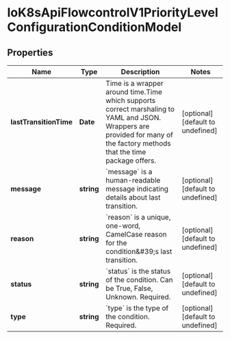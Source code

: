 # IoK8sApiFlowcontrolV1PriorityLevelConfigurationConditionModel

## Properties

Name | Type | Description | Notes
------------ | ------------- | ------------- | -------------
**lastTransitionTime** | **Date** | Time is a wrapper around time.Time which supports correct marshaling to YAML and JSON.  Wrappers are provided for many of the factory methods that the time package offers. | [optional] [default to undefined]
**message** | **string** | &#x60;message&#x60; is a human-readable message indicating details about last transition. | [optional] [default to undefined]
**reason** | **string** | &#x60;reason&#x60; is a unique, one-word, CamelCase reason for the condition\&#39;s last transition. | [optional] [default to undefined]
**status** | **string** | &#x60;status&#x60; is the status of the condition. Can be True, False, Unknown. Required. | [optional] [default to undefined]
**type** | **string** | &#x60;type&#x60; is the type of the condition. Required. | [optional] [default to undefined]


